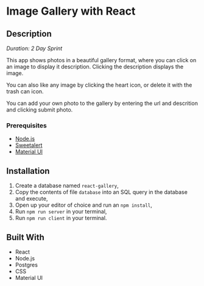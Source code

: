 # Image Gallery with React
## Description

_Duration: 2 Day Sprint_

This app shows photos in a beautiful gallery format, where you can click on an image to display it description. Clicking the description displays the image.

You can also like any image by clicking the heart icon, or delete it with the trash can icon.

You can add your own photo to the gallery by entering the url and descrition and clicking submit photo.

### Prerequisites

- [Node.js](https://nodejs.org/en/)
- [Sweetalert](https://sweetalert.js.org/)
- [Material UI](https://mui.com/)

## Installation
1. Create a database named `react-gallery`,
2. Copy the contents of file `database` into an SQL query in the database and execute,
3. Open up your editor of choice and run an `npm install`,
4. Run `npm run server` in your terminal,
5. Run `npm run client` in your terminal.

## Built With

- React
- Node.js
- Postgres
- CSS
- Material UI

